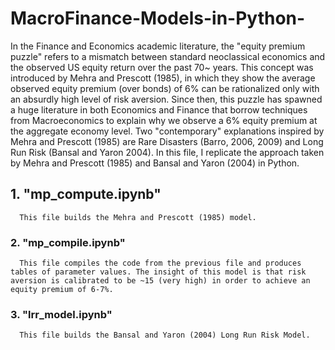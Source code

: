 # MacroFinance-Models-in-Python-

In the Finance and Economics academic literature, the "equity premium puzzle" refers to a mismatch between standard neoclassical economics and the observed US equity return over the past 70~ years. This concept was introduced by Mehra and Prescott (1985), in which they show the average observed equity premium (over bonds) of 6% can be rationalized only with an absurdly high level of risk aversion. Since then, this puzzle has spawned a huge literature in both Economics and Finance that borrow techniques from Macroeconomics to explain why we observe a 6% equity premium at the aggregate economy level. Two "contemporary" explanations inspired by Mehra and Prescott (1985) are Rare Disasters (Barro, 2006, 2009) and Long Run Risk (Bansal and Yaron 2004). In this file, I replicate the approach taken by Mehra and Prescott (1985) and Bansal and Yaron (2004) in Python.   

## 1. "mp_compute.ipynb"  
      This file builds the Mehra and Prescott (1985) model. 

### 2. "mp_compile.ipynb"
      This file compiles the code from the previous file and produces tables of parameter values. The insight of this model is that risk aversion is calibrated to be ~15 (very high) in order to achieve an equity premium of 6-7%.   
      
### 3. "lrr_model.ipynb"
      This file builds the Bansal and Yaron (2004) Long Run Risk Model.

